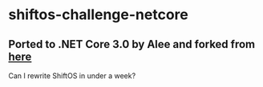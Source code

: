 # shiftos-challenge-netcore
## Ported to .NET Core 3.0 by Alee and forked from <a href="https://github.com/alkalinethunder/shiftos-challenge">here</a>
Can I rewrite ShiftOS in under a week?

